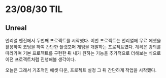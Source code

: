 # 23/08/30 TIL

## Unreal

언리얼 엔진에서 두번째 프로젝트를 시작했다. 이번 프로젝트는 언리얼에 무료 에셋을 활용하여 코딩을 하여 간단한 플랫포머 게임을 개발하는 프로젝트였다. 계획은 강의를 따라가며 기본 프로젝트를 구현한 뒤 내가 원하는 기능을 추가적으로 더해보는 식으로 이전 프로젝트처럼 진행해볼 생각이다.

오늘은 그래서 기초적인 에셋 다운, 프로젝트 설정 그 뒤 간단하게 작업을 시작했다.
